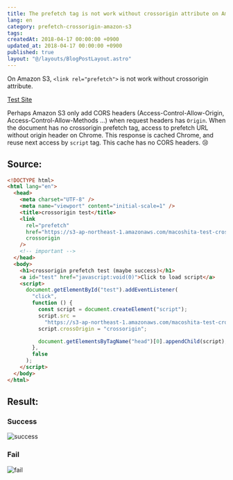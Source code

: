 ```yaml
---
title: The prefetch tag is not work without crossorigin attribute on Amazon S3
lang: en
category: prefetch-crossorigin-amazon-s3
tags:
createdAt: 2018-04-17 00:00:00 +0900
updated_at: 2018-04-17 00:00:00 +0900
published: true
layout: "@/layouts/BlogPostLayout.astro"
---
```


On Amazon S3, `<link rel="prefetch">` is not work without crossorigin attribute.

[Test Site](http://macoshita-test-crossorigin.s3-website-ap-northeast-1.amazonaws.com/)

Perhaps Amazon S3 only add CORS headers (Access-Control-Allow-Origin, Access-Control-Allow-Methods ...) when request headers has `Origin`.
When the document has no crossorigin prefetch tag, access to prefetch URL without origin header on Chrome.
This response is cached Chrome, and reuse next access by `script` tag.
This cache has no CORS headers. 😢

## Source:

```html
<!DOCTYPE html>
<html lang="en">
  <head>
    <meta charset="UTF-8" />
    <meta name="viewport" content="initial-scale=1" />
    <title>crossorigin test</title>
    <link
      rel="prefetch"
      href="https://s3-ap-northeast-1.amazonaws.com/macoshita-test-crossorigin/main.js"
      crossorigin
    />
    <!-- important -->
  </head>
  <body>
    <h1>crossorigin prefetch test (maybe success)</h1>
    <a id="test" href="javascript:void(0)">Click to load script</a>
    <script>
      document.getElementById("test").addEventListener(
        "click",
        function () {
          const script = document.createElement("script");
          script.src =
            "https://s3-ap-northeast-1.amazonaws.com/macoshita-test-crossorigin/main.js";
          script.crossOrigin = "crossorigin";

          document.getElementsByTagName("head")[0].appendChild(script);
        },
        false
      );
    </script>
  </body>
</html>
```

## Result:

### Success

![success](/images/2018-04-17-1.png)

### Fail

![fail](/images/2018-04-17-2.png)
